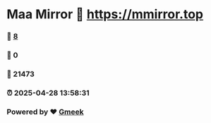 # Maa Mirror :link: https://mmirror.top 
### :page_facing_up: [8](https://mmirror.top/tag.html) 
### :speech_balloon: 0 
### :hibiscus: 21473 
### :alarm_clock: 2025-04-28 13:58:31 
### Powered by :heart: [Gmeek](https://github.com/Meekdai/Gmeek)
